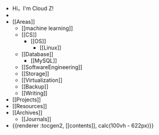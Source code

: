 - Hi，I'm Cloud Z!
-
- [[Areas]]
	- [[machine learning]]
	- [[CS]]
		- [[OS]]
			- [[Linux]]
	- [[Database]]
		- [[MySQL]]
	- [[SoftwareEngineering]]
	- [[Storage]]
	- [[Virtualization]]
	- [[Backup]]
	- [[Writing]]
- [[Projects]]
- [[Resources]]
- [[Archives]]
	- [[Journals]]
- {{renderer :tocgen2, [[contents]], calc(100vh - 622px)}}